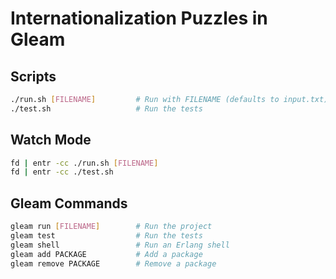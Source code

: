 # Internationalization Puzzles in Gleam

## Scripts

```sh
./run.sh [FILENAME]         # Run with FILENAME (defaults to input.txt)
./test.sh                   # Run the tests
```

## Watch Mode

```sh
fd | entr -cc ./run.sh [FILENAME]
fd | entr -cc ./test.sh
```

## Gleam Commands

```sh
gleam run [FILENAME]        # Run the project
gleam test                  # Run the tests
gleam shell                 # Run an Erlang shell
gleam add PACKAGE           # Add a package
gleam remove PACKAGE        # Remove a package
```
